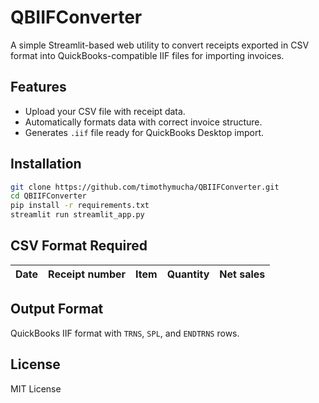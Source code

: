 # QBIIFConverter

A simple Streamlit-based web utility to convert receipts exported in CSV format into QuickBooks-compatible IIF files for importing invoices.

## Features

- Upload your CSV file with receipt data.
- Automatically formats data with correct invoice structure.
- Generates `.iif` file ready for QuickBooks Desktop import.

## Installation

```bash
git clone https://github.com/timothymucha/QBIIFConverter.git
cd QBIIFConverter
pip install -r requirements.txt
streamlit run streamlit_app.py
```

## CSV Format Required

| Date | Receipt number | Item | Quantity | Net sales |
|------|----------------|------|----------|-----------|

## Output Format

QuickBooks IIF format with `TRNS`, `SPL`, and `ENDTRNS` rows.

## License

MIT License